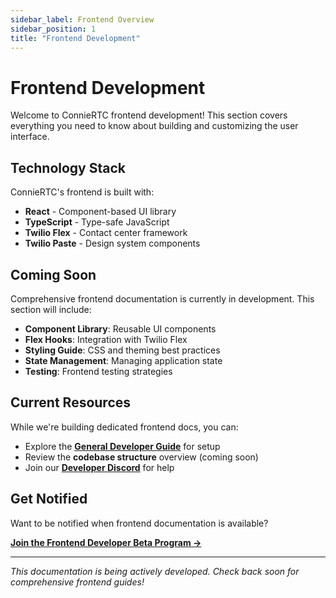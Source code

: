 ```yaml
---
sidebar_label: Frontend Overview
sidebar_position: 1
title: "Frontend Development"
---
```


# Frontend Development

Welcome to ConnieRTC frontend development! This section covers everything you need to know about building and customizing the user interface.

## Technology Stack

ConnieRTC's frontend is built with:
- **React** - Component-based UI library
- **TypeScript** - Type-safe JavaScript
- **Twilio Flex** - Contact center framework
- **Twilio Paste** - Design system components

## Coming Soon

Comprehensive frontend documentation is currently in development. This section will include:

- **Component Library**: Reusable UI components
- **Flex Hooks**: Integration with Twilio Flex
- **Styling Guide**: CSS and theming best practices
- **State Management**: Managing application state
- **Testing**: Frontend testing strategies

## Current Resources

While we're building dedicated frontend docs, you can:
- Explore the **[General Developer Guide](../getting-started)** for setup
- Review the **codebase structure** overview (coming soon)
- Join our **[Developer Discord](https://discord.gg/connie-dev)** for help

## Get Notified

Want to be notified when frontend documentation is available? 

[**Join the Frontend Developer Beta Program →**](mailto:frontend@connie.technology?subject=Frontend%20Documentation%20Beta)

---

*This documentation is being actively developed. Check back soon for comprehensive frontend guides!*